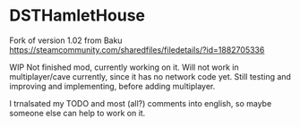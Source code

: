 # DSTHamletHouse
Fork of version 1.02 from Baku https://steamcommunity.com/sharedfiles/filedetails/?id=1882705336

WIP
Not finished mod, currently working on it. Will not work in multiplayer/cave currently, since it has no network code yet. Still testing and improving and implementing, before adding multiplayer.

I trnalsated my TODO and most (all?) comments into english, so maybe someone else can help to work on it.
